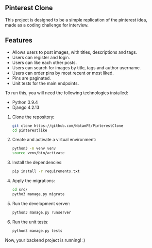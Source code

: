 ## Pinterest Clone

This project is designed to be a simple replication of the pinterest idea, made as a coding challenge for interview.

## Features

- Allows users to post images, with titles, descriptions and tags.
- Users can register and login.
- Users can like each other posts.
- Users can search for images by title, tags and author username.
- Users can order pins by most recent or most liked.
- Pins are paginated.
- Unit tests for the main endpoints.

To run this, you will need the following technologies installed: 

- Python 3.9.4
- Django 4.2.13

1. Clone the repository:
    ```bash
    git clone https://github.com/NatanFS/PinterestClone
    cd pinterestlike
    ```

2. Create and activate a virtual environment:
    ```bash
    python3 -m venv venv
    source venv/bin/activate
    ```

3. Install the dependencies:
    ```bash
    pip install -r requirements.txt
    ```

4. Apply the migrations:
    ```bash
    cd src/
    pytho3 manage.py migrate
    ```

5. Run the development server:
    ```bash
    python3 manage.py runserver
    ```

5. Run the unit tests:
    ```bash
    python3 manage.py tests
    ```

Now, your backend project is running! :) 




 
